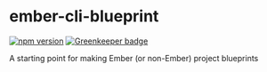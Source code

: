 # ember-cli-blueprint

[![npm version](https://badge.fury.io/js/ember-cli-blueprint.svg)](https://badge.fury.io/js/ember-cli-blueprint) [![Greenkeeper badge](https://badges.greenkeeper.io/kellyselden/ember-cli-blueprint.svg)](https://greenkeeper.io/)

A starting point for making Ember (or non-Ember) project blueprints
